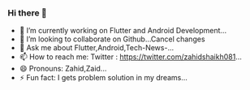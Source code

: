 ### Hi there 👋

- 🔭  I’m currently working on Flutter and Android Development...
- 👯  I’m looking to collaborate on Github...Cancel changes
- 💬  Ask me about Flutter,Android,Tech-News-...
- 📫  How to reach me: Twitter : https://twitter.com/zahidshaikh081...
- 😄  Pronouns: Zahid,Zaid...
- ⚡ Fun fact: I gets problem solution in my dreams...
